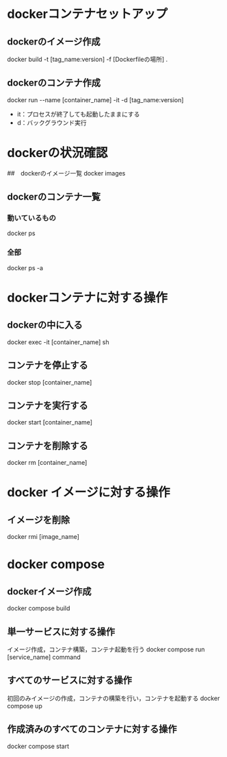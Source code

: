 # dockerコンテナセットアップ
## dockerのイメージ作成
docker build -t [tag_name:version] -f [Dockerfileの場所] .

## dockerのコンテナ作成
docker run --name [container_name] -it -d [tag_name:version]
- it：プロセスが終了しても起動したままにする
- d：バックグラウンド実行

# dockerの状況確認
##　dockerのイメージ一覧
docker images

## dockerのコンテナ一覧
### 動いているもの
docker ps

### 全部
docker ps -a

# dockerコンテナに対する操作
## dockerの中に入る
docker exec -it [container_name] sh

## コンテナを停止する
docker stop [container_name]

## コンテナを実行する
docker start [container_name]

## コンテナを削除する
docker rm [container_name]

# docker イメージに対する操作
## イメージを削除
docker rmi [image_name]

# docker compose
## dockerイメージ作成
docker compose build

## 単一サービスに対する操作
イメージ作成，コンテナ構築，コンテナ起動を行う
docker compose run [service_name] command

## すべてのサービスに対する操作
初回のみイメージの作成，コンテナの構築を行い，コンテナを起動する
docker compose up

## 作成済みのすべてのコンテナに対する操作
docker compose start